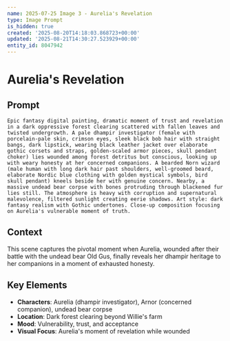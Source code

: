 ```yaml
---
name: 2025-07-25 Image 3 - Aurelia's Revelation
type: Image Prompt
is_hidden: true
created: '2025-08-20T14:18:03.868723+00:00'
updated: '2025-08-21T14:30:27.523929+00:00'
entity_id: 8047942
---
```


# Aurelia's Revelation

## Prompt

```
Epic fantasy digital painting, dramatic moment of trust and revelation in a dark oppressive forest clearing scattered with fallen leaves and twisted undergrowth. A pale dhampir investigator (female with porcelain-pale skin, crimson eyes, sleek black bob hair with straight bangs, dark lipstick, wearing black leather jacket over elaborate gothic corsets and straps, golden-scaled armor pieces, skull pendant choker) lies wounded among forest detritus but conscious, looking up with weary honesty at her concerned companions. A bearded Norn wizard (male human with long dark hair past shoulders, well-groomed beard, elaborate Nordic blue clothing with golden mystical symbols, bird skull pendant) kneels beside her with genuine concern. Nearby, a massive undead bear corpse with bones protruding through blackened fur lies still. The atmosphere is heavy with corruption and supernatural malevolence, filtered sunlight creating eerie shadows. Art style: dark fantasy realism with Gothic undertones. Close-up composition focusing on Aurelia's vulnerable moment of truth.
```

## Context

This scene captures the pivotal moment when Aurelia, wounded after their battle with the undead bear Old Gus, finally reveals her dhampir heritage to her companions in a moment of exhausted honesty.

## Key Elements

- **Characters**: Aurelia (dhampir investigator), Arnor (concerned companion), undead bear corpse
- **Location**: Dark forest clearing beyond Willie's farm
- **Mood**: Vulnerability, trust, and acceptance
- **Visual Focus**: Aurelia's moment of revelation while wounded